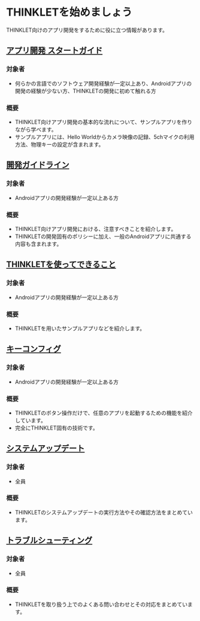 # THINKLETを始めましょう
THINKLET向けのアプリ開発をするために役に立つ情報があります。
## [アプリ開発 スタートガイド](./startGuide/1_startGuide.md)
### 対象者
- 何らかの言語でのソフトウェア開発経験が一定以上あり、Androidアプリの開発の経験が少ない方、THINKLETの開発に初めて触れる方
### 概要
- THINKLET向けアプリ開発の基本的な流れについて、サンプルアプリを作りながら学べます。
- サンプルアプリには、Hello Worldからカメラ映像の記録、5chマイクの利用方法、物理キーの設定が含まれます。
## [開発ガイドライン](./devGuide/devGuide.md)
### 対象者
- Androidアプリの開発経験が一定以上ある方
### 概要
- THINKLET向けアプリ開発における、注意すべきことを紹介します。
- THINKLETの開発固有のポリシーに加え、一般のAndroidアプリに共通する内容も含まれます。
## [THINKLETを使ってできること](./expert/sampleProject.md)
### 対象者
- Androidアプリの開発経験が一定以上ある方
### 概要
- THINKLETを用いたサンプルアプリなどを紹介します。
## [キーコンフィグ](./keyConfig/keyConfig.md)
### 対象者
- Androidアプリの開発経験が一定以上ある方
### 概要
- THINKLETのボタン操作だけで、任意のアプリを起動するための機能を紹介しています。
- 完全にTHINKLET固有の技術です。
## [システムアップデート](./systemUpdate/systemUpdate.md)
### 対象者
- 全員
### 概要
- THINKLETのシステムアップデートの実行方法やその確認方法をまとめています。
## [トラブルシューティング](./troubleshooting/troubleshooting.md)
### 対象者
- 全員
### 概要
- THINKLETを取り扱う上でのよくある問い合わせとその対応をまとめています。

